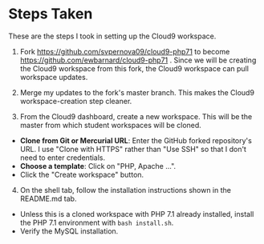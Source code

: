 # Steps Taken

These are the steps I took in setting up the Cloud9 workspace.

1. Fork https://github.com/svpernova09/cloud9-php71 to become
https://github.com/ewbarnard/cloud9-php71 . Since we will be creating the
Cloud9 workspace from this fork, the Cloud9 workspace can pull
workspace updates.

2. Merge my updates to the fork's master branch. This makes the
Cloud9 workspace-creation step cleaner.

3. From the Cloud9 dashboard, create a new workspace. This will be
the master from which student workspaces will be cloned.

  * **Clone from Git or Mercurial URL**: Enter the GitHub forked
  repository's URL. I use "Clone with HTTPS" rather than "Use SSH"
  so that I don't need to enter credentials.
  * **Choose a template**: Click on "PHP, Apache ...".
  * Click the "Create workspace" button.
  
4. On the shell tab, follow the installation instructions shown
in the README.md tab.

  * Unless this is a cloned workspace with PHP 7.1 already installed,
  install the PHP 7.1 environment with `bash install.sh`.
  * Verify the MySQL installation.